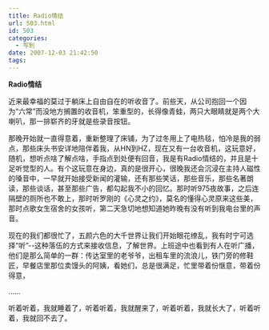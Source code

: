 ```yaml
---
title: Radio情结
url: 503.html
id: 503
categories:
  - 写到
date: 2007-12-03 21:42:50
tags:
---
```


**Radio情结**

  
近来最幸福的莫过于躺床上自由自在的听收音了。前些天，从公司抱回一个因为“六常”而没地方搁置的收音机，笨重型的，长得像青蛙，两只大眼睛就是两个大喇叭，那一排崭齐的牙就是些录音按钮。  
  
那晚开始就一直得意着，重新整理了床铺，为了过冬用上了电热毯，怕冷是我的弱点，那些床头书安详地陪伴着我，从HN到HZ，现在又有一台收音机，这玩意好，随机，想听点啥了解点啥，手指点到处便有回音，我是有Radio情结的，并且是十足听觉型的人。有个这玩意在身边，真的是很开心，很晚我还会沉浸在主持人磁性的嗓音中，一早就开始接受新闻的灌输，还有那些笑话，那些音乐，那些名著朗读，那些谈话，甚至那些广告，都勾起我不小的回忆。那时听975夜故事，之后连隔壁的厕所也不敢上，那时听罗刚的《心灵之约》，莫名的懂得心灵原来这些美，那时点歌女生宿舍的女孩听，第二天急切地想知道她昨晚有没有听到我电台里的声音。  
  
现在的我们都很忙了，五颜六色的大千世界让我们开始眼花缭乱，我有时宁可选择“听”--这种落伍的方式来接收信息，了解世界。上班途中也看到有人在听广播，他们是那么简单的一群：传达室里的老爷爷，出租车里的流浪儿，铁门旁的修鞋匠，早餐店里那位卖馒头的阿姨，看她们，总是很满足，忙里带着份惬意，带着份得意，  
  
……  
  
听着听着，我就睡着了，听着听着，我就醒来了，听着听着，我就长大了，听着听着，我就回不去了。